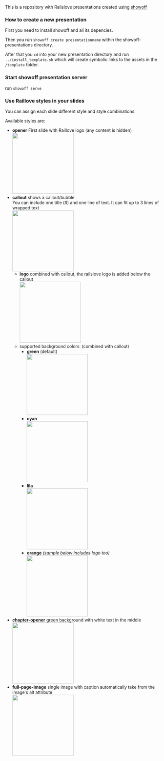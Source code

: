 This is a repository with Railslove presentations created using [showoff](https://github.com/schacon/showoff)

### How to create a new presentation

First you need to install showoff and all its depencies.

Then you run `showoff create presentationname` within the showoff-presentations directory.

After that you `cd` into your new presentation directory and run `../install_template.sh` which will create symbolic links to the assets in the `/template` folder.

### Start showoff presentation server
run `showoff serve`

### Use Raillove styles in your slides
You can assign each slide different style and style combinations.

Available styles are:

* **opener** First slide with Raillove logo (any content is hidden)  
  [<img src="showoff-presentations/raw/master/template/readme-images/opener.png" width="200">](showoff-presentations/raw/master/template/readme-images/opener.png)
* **callout** shows a callout/bubble  
  You can include one title (#) and one line of text. It can fit up to 3 lines of wrapped text  
  [<img src="showoff-presentations/raw/master/template/readme-images/callout-green.png" width="200">](showoff-presentations/raw/master/template/readme-images/callout-green.png)
  * **logo** combined with callout, the railslove logo is added below the callout  
    [<img src="showoff-presentations/raw/master/template/readme-images/callout-logo.png" width="200">](showoff-presentations/raw/master/template/readme-images/callout-logo.png)
  * supported background colors: (combined with callout)
      * **green** (default)  
        [<img src="showoff-presentations/raw/master/template/readme-images/callout-green.png" width="200">](showoff-presentations/raw/master/template/readme-images/callout-green.png)
      * **cyan**  
        [<img src="showoff-presentations/raw/master/template/readme-images/callout-cyan.png" width="200">](showoff-presentations/raw/master/template/readme-images/callout-cyan.png)
      * **lila**  
        [<img src="showoff-presentations/raw/master/template/readme-images/callout-lila.png" width="200">](showoff-presentations/raw/master/template/readme-images/callout-lila.png)
      * **orange** *(sample below includes logo too)*  
        [<img src="showoff-presentations/raw/master/template/readme-images/callout-orange-logo.png" width="200">](showoff-presentations/raw/master/template/readme-images/callout-orange-logo.png)
* **chapter-opener** green background with white text in the middle  
  [<img src="showoff-presentations/raw/master/template/readme-images/chapter-opener.png" width="200">](showoff-presentations/raw/master/template/readme-images/chapter-opener.png)
* **full-page-image** single image with caption automatically take from the image's alt attribute  
  [<img src="showoff-presentations/raw/master/template/readme-images/full-page-image.png" width="200">](showoff-presentations/raw/master/template/readme-images/full-page-image.png)